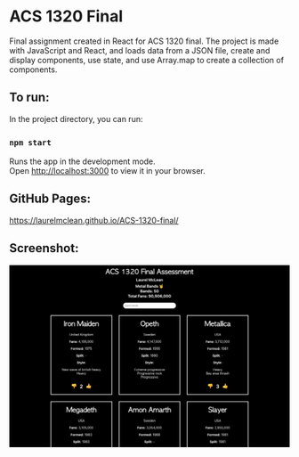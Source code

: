 # ACS 1320 Final

Final assignment created in React for ACS 1320 final. The project is made with JavaScript and React, and loads data from a JSON file, create and display components, use state, and use Array.map to create a collection of components.

## To run:

In the project directory, you can run:

### `npm start`

Runs the app in the development mode.\
Open [http://localhost:3000](http://localhost:3000) to view it in your browser.

## GitHub Pages:

https://laurelmclean.github.io/ACS-1320-final/

## Screenshot:

![final](final.png)